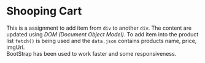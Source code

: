 # Shooping Cart
This is a assignment to add item from `div`  to another `div`. The content are updated using *DOM (Document Object Model)*. To add item into the product list `fetch()` is being used and the `data.json` contains products name, price, imgUrl.  
BootStrap has been used to work faster and some responsiveness.